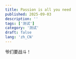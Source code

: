 ```yaml
---
title: Passion is all you need
published: 2025-09-03
description: ''
tags: ['测试']
category: '测试'
draft: false 
lang: 'zh_CN'
---
```


爷们要战斗！